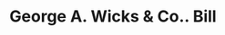---
doi: 10.7916/D8G17BW5
date_other: '1860'
date_other_textual: 1860-1869
form: printed ephemera
genre:
- Invoices
name:
- George A. Wicks & Co.
object_in_context_url: https://biggert.cul.columbia.edu/items/view/ave_biggert_01006
subject_hierarchical_geographic:
- New York, New York, United States
subject_name:
- George A. Wicks & Co.
title: George A. Wicks & Co.. Bill
sort_title: George A. Wicks & Co.. Bill
call_number: ave_biggert_01006
coordinates:
- 40.71277777777778,-74.00583333333333
pid: ave_biggert_01006
identifiers: ave_biggert_01006
thumbnail: https://derivativo-1.library.columbia.edu/iiif/2/ldpd:344310/full/!256,256/0/native.jpg
permalink: "/biggert/ave_biggert_01006/"
layout: iiif-image-page
---